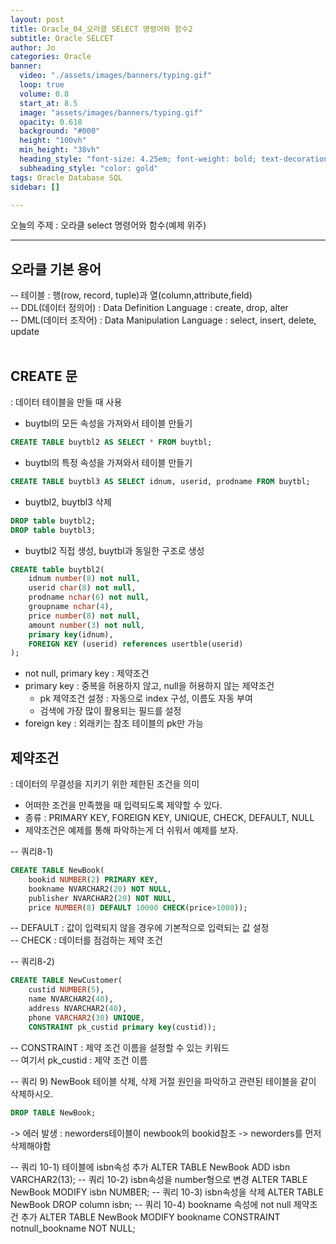 ```yaml
---
layout: post
title: Oracle_04_오라클 SELECT 명령어와 함수2
subtitle: Oracle SELCET 
author: Jo
categories: Oracle
banner:
  video: "./assets/images/banners/typing.gif"
  loop: true
  volume: 0.8
  start_at: 8.5
  image: "assets/images/banners/typing.gif"
  opacity: 0.618
  background: "#000"
  height: "100vh"
  min_height: "38vh"
  heading_style: "font-size: 4.25em; font-weight: bold; text-decoration: underline"
  subheading_style: "color: gold"
tags: Oracle Database SQL
sidebar: []

---
```


오늘의 주제 : 오라클 select 명령어와 함수(예제 위주) <br>
 * * *

## 오라클 기본 용어
-- 테이블 : 행(row, record, tuple)과 열(column,attribute,field) <br>
-- DDL(데이터 정의어) : Data Definition Language : create, drop, alter <br>
-- DML(데이터 조작어) : Data Manipulation Language : select, insert, delete, update <br><br>

## CREATE 문
: 데이터 테이블을 만들 때 사용

- buytbl의 모든 속성을 가져와서 테이블 만들기
```sql
CREATE TABLE buytbl2 AS SELECT * FROM buytbl;
```
- buytbl의 특정 속성을 가져와서 테이블 만들기
```sql
CREATE TABLE buytbl3 AS SELECT idnum, userid, prodname FROM buytbl;
```
- buytbl2, buytbl3 삭제
```sql
DROP table buytbl2;
DROP table buytbl3;
```
- buytbl2 직접 생성, buytbl과 동일한 구조로 생성
```sql
CREATE table buytbl2(
    idnum number(8) not null,
    userid char(8) not null,
    prodname nchar(6) not null,
    groupname nchar(4),
    price number(8) not null,
    amount number(3) not null,
    primary key(idnum),
    FOREIGN KEY (userid) references usertble(userid)
); 
```
- not null, primary key : 제약조건 <br>
- primary key : 중복을 허용하지 않고, null을 허용하지 않는 제약조건 <br>
   - pk 제약조건 설정 : 자동으로 index 구성, 이름도 자동 부여 <br>
   - 검색에 가장 많이 활용되는 필드를 설정 <br>
- foreign key : 외래키는 참조 테이블의 pk만 가능 <br>
  


## 제약조건
: 데이터의 무결성을 지키기 위한 제한된 조건을 의미 <br>
- 어떠한 조건을 만족했을 때 입력되도록 제약할 수 있다. <br>
- 종류 : PRIMARY KEY, FOREIGN KEY, UNIQUE, CHECK, DEFAULT, NULL <br>
- 제약조건은 예제를 통해 파악하는게 더 쉬워서 예제를 보자.<br>

-- 쿼리8-1)
```sql
CREATE TABLE NewBook(
    bookid NUMBER(2) PRIMARY KEY,
    bookname NVARCHAR2(20) NOT NULL,
    publisher NVARCHAR2(20) NOT NULL,
    price NUMBER(8) DEFAULT 10000 CHECK(price>1000));
```
-- DEFAULT : 값이 입력되지 않을 경우에 기본적으로 입력되는 값 설정<br>
-- CHECK : 데이터를 점검하는 제약 조건<br>

-- 쿼리8-2)
```sql
CREATE TABLE NewCustomer(
    custid NUMBER(5),
    name NVARCHAR2(40),
    address NVARCHAR2(40),
    phone VARCHAR2(30) UNIQUE,
    CONSTRAINT pk_custid primary key(custid));
```
-- CONSTRAINT : 제약 조건 이름을 설정할 수 있는 키워드<br>
-- 여기서 pk_custid : 제약 조건 이름<br>

-- 쿼리 9) NewBook 테이블 삭제, 삭제 거절 원인을 파악하고 관련된 테이블을 같이 삭제하시오.
```sql
DROP TABLE NewBook;
```
 -> 에러 발생 : neworders테이블이 newbook의 bookid참조 -> neworders를 먼저 삭제해야함 <br>

-- 쿼리 10-1) 테이블에 isbn속성 추가
ALTER TABLE NewBook ADD isbn VARCHAR2(13);
-- 쿼리 10-2) isbn속성을 number형으로 변경
ALTER TABLE NewBook MODIFY isbn NUMBER;
-- 쿼리 10-3) isbn속성을 삭제
ALTER TABLE NewBook DROP column isbn;
-- 쿼리 10-4) bookname 속성에 not null 제약조건 추가
ALTER TABLE NewBook MODIFY bookname CONSTRAINT notnull_bookname NOT NULL;

 






